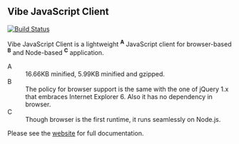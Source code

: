 ## Vibe JavaScript Client
[![Build Status](http://img.shields.io/travis/Atmosphere/vibe-javascript-client/master.svg?style=flat)](https://travis-ci.org/Atmosphere/vibe-javascript-client)

<p>Vibe JavaScript Client is a lightweight <sup><strong>A</strong></sup> JavaScript client for browser-based <sup><strong>B</strong></sup> and Node-based <sup><strong>C</strong></sup> application.</p>
<dl>
    <dt>A</dt>
    <dd>16.66KB minified, 5.99KB minified and gzipped.</dd>
    <dt>B</dt>
    <dd>The policy for browser support is the same with the one of jQuery 1.x that embraces Internet Explorer 6. Also it has no dependency in browser.</dd>
    <dt>C</dt>
    <dd>Though browser is the first runtime, it runs seamlessly on Node.js.</dd>
</dl>

Please see the [website](http://atmosphere.github.io/vibe/projects/vibe-javascript-client/) for full documentation. 
